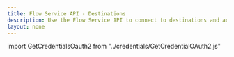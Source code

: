 ```yaml
---
title: Flow Service API - Destinations
description: Use the Flow Service API to connect to destinations and activate data.
layout: none
--- 
```


import GetCredentialsOauth2 from "../credentials/GetCredentialOAuth2.js"

<GetCredentialsOauth2 />

<RedoclyAPIBlock disableSearch=true ctrlFHijack=false src="/experience-platform-apis/swagger-specs/destinations.yaml"/>
